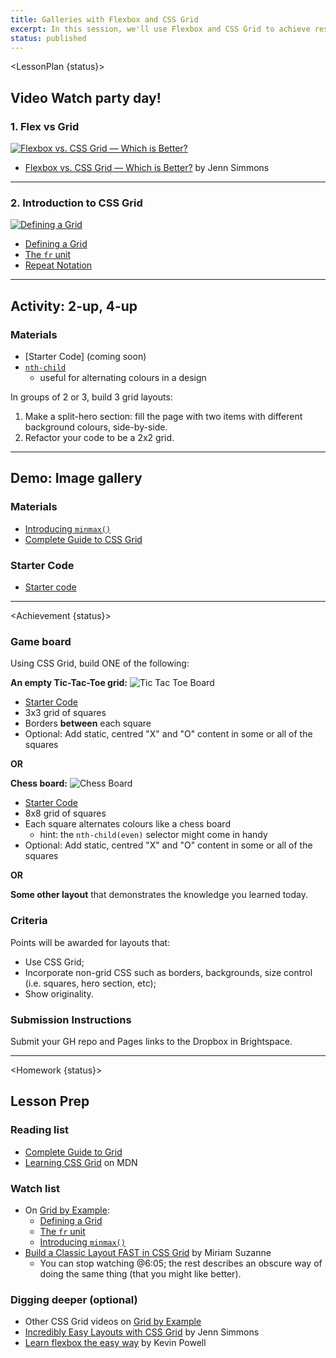 ```yaml
---
title: Galleries with Flexbox and CSS Grid
excerpt: In this session, we'll use Flexbox and CSS Grid to achieve responsive gallery layouts.
status: published
---
```


<script>
	import Homework from "$lib/components/Homework.svelte";
	import LessonPlan from "$lib/components/LessonPlan.svelte";
	import Achievement from "$lib/components/Achievement.svelte";
</script>

<LessonPlan {status}>

<h2>Video Watch party day!</h2>

### 1. Flex vs Grid
[![Flexbox vs. CSS Grid — Which is Better?](/images/lessons/flex-vs-grid.png)](https://youtu.be/hs3piaN4b5I)
- [Flexbox vs. CSS Grid — Which is Better?](https://youtu.be/hs3piaN4b5I) by Jenn Simmons

---

### 2. Introduction to CSS Grid
[![Defining a Grid](/images/lessons/intro-to-grid.png)](https://gridbyexample.com/video/)
- [Defining a Grid](https://gridbyexample.com/video/series-define-a-grid/)
- [The `fr` unit](https://gridbyexample.com/video/series-the-fr-unit/)
- [Repeat Notation](https://gridbyexample.com/video/series-repeat/)

---

<h2>Activity: 2-up, 4-up</h2>

### Materials
- [Starter Code] (coming soon)
- [`nth-child`](https://developer.mozilla.org/en-US/docs/Web/CSS/:nth-child)
    - useful for alternating colours in a design

In groups of 2 or 3, build 3 grid layouts:
1. Make a split-hero section: fill the page with two items with different background colours, side-by-side.
2. Refactor your code to be a 2x2 grid.

---

<h2>Demo: Image gallery</h2>

### Materials
- [Introducing `minmax()`](https://gridbyexample.com/video/series-minmax/)
- [Complete Guide to CSS Grid](https://css-tricks.com/snippets/css/complete-guide-grid/)

### Starter Code
- [Starter code](https://github.com/sait-wbdv/dailies-f23/tree/main/2023-09-27-gallaries/00c-gallery-starter)

---

</LessonPlan>

<Achievement {status}>

### Game board
Using CSS Grid, build ONE of the following:

**An empty Tic-Tac-Toe grid:**
![Tic Tac Toe Board](/images/css/tic-tac-toe.png)
- [Starter Code](https://github.com/sait-wbdv/dailies-f23/tree/main/2023-09-27-gallaries/00a-tic-tac-toe-starter)
- 3x3 grid of squares
- Borders **between** each square
- Optional: Add static, centred "X" and "O" content in some or all of the squares

**OR**

**Chess board:**
![Chess Board](/images/css/chess.png)
- [Starter Code](https://github.com/sait-wbdv/dailies-f23/tree/main/2023-09-27-gallaries/00b-chess-board-starter)
- 8x8 grid of squares
- Each square alternates colours like a chess board 
    - hint: the `nth-child(even)` selector might come in handy
- Optional: Add static, centred "X" and "O" content in some or all of the squares

**OR**

**Some other layout** that demonstrates the knowledge you learned today.

### Criteria
Points will be awarded for layouts that:
- Use CSS Grid;
- Incorporate non-grid CSS such as borders, backgrounds, size control (i.e. squares, hero section, etc);
- Show originality.

### Submission Instructions
Submit your GH repo and Pages links to the Dropbox in Brightspace.

</Achievement>

---

<Homework {status}>

<h2>Lesson Prep</h2>

### Reading list
- [Complete Guide to Grid](https://css-tricks.com/snippets/css/complete-guide-grid/)
- [Learning CSS Grid](https://developer.mozilla.org/en-US/docs/Learn/CSS/CSS_layout/Grids) on MDN

### Watch list
- On [Grid by Example](https://gridbyexample.com/):
    - [Defining a Grid](https://gridbyexample.com/video/series-define-a-grid/)
    - [The `fr` unit](https://gridbyexample.com/video/series-the-fr-unit/)
    - [Introducing `minmax()`](https://gridbyexample.com/video/series-minmax/)
- [Build a Classic Layout FAST in CSS Grid](https://youtu.be/KOvGeFUHAC0) by Miriam Suzanne
    - You can stop watching @6:05; the rest describes an obscure way of doing the same thing (that you might like better).

### Digging deeper (optional)
- Other CSS Grid videos on [Grid by Example](https://gridbyexample.com/video/)
- [Incredibly Easy Layouts with CSS Grid](https://youtu.be/tFKrK4eAiUQ) by Jenn Simmons
- [Learn flexbox the easy way](https://www.youtube.com/watch?v=u044iM9xsWU) by Kevin Powell

</Homework>
